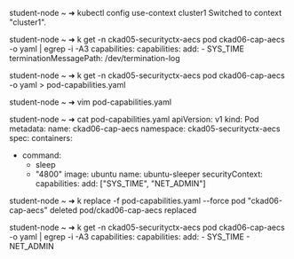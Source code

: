 student-node ~ ➜  kubectl config use-context cluster1
Switched to context "cluster1".

student-node ~ ➜  k get -n ckad05-securityctx-aecs pod ckad06-cap-aecs -o yaml | egrep -i -A3 capabilities:
      capabilities:
        add:
        - SYS_TIME
    terminationMessagePath: /dev/termination-log

student-node ~ ➜  k get -n ckad05-securityctx-aecs pod ckad06-cap-aecs -o yaml > pod-capabilities.yaml

student-node ~ ➜  vim pod-capabilities.yaml

student-node ~ ➜  cat pod-capabilities.yaml
apiVersion: v1
kind: Pod
metadata:
  name: ckad06-cap-aecs
  namespace: ckad05-securityctx-aecs
spec:
  containers:
  - command:
    - sleep
    - "4800"
    image: ubuntu
    name: ubuntu-sleeper
    securityContext:
      capabilities:
        add: ["SYS_TIME", "NET_ADMIN"]

student-node ~ ➜  k replace -f pod-capabilities.yaml --force 
pod "ckad06-cap-aecs" deleted
pod/ckad06-cap-aecs replaced

student-node ~ ➜  k get -n ckad05-securityctx-aecs pod ckad06-cap-aecs -o yaml | egrep -i -A3 capabilities:
      capabilities:
        add:
        - SYS_TIME
        - NET_ADMIN